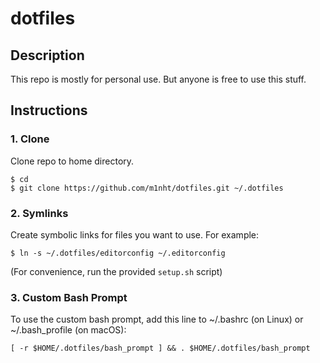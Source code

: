 # dotfiles

## Description
This repo is mostly for personal use. But anyone is free to use this stuff.

## Instructions
### 1. Clone
Clone repo to home directory.
```
$ cd
$ git clone https://github.com/m1nht/dotfiles.git ~/.dotfiles
```

### 2. Symlinks
Create symbolic links for files you want to use. For example:
```
$ ln -s ~/.dotfiles/editorconfig ~/.editorconfig
```
(For convenience, run the provided `setup.sh` script)

### 3. Custom Bash Prompt
To use the custom bash prompt, add this line to ~/.bashrc (on Linux) or
~/.bash_profile (on macOS):
```
[ -r $HOME/.dotfiles/bash_prompt ] && . $HOME/.dotfiles/bash_prompt
```
